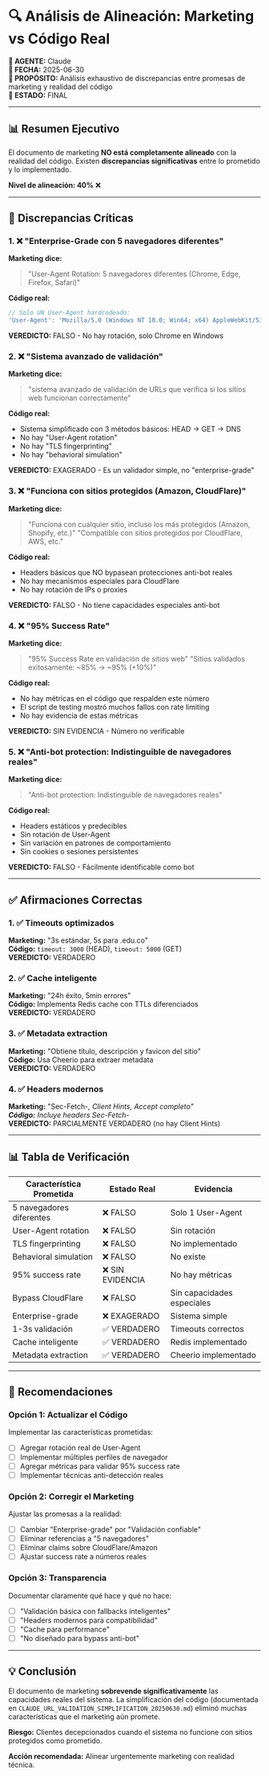 # 🔍 Análisis de Alineación: Marketing vs Código Real

**🤖 AGENTE:** Claude  
**📅 FECHA:** 2025-06-30  
**🎯 PROPÓSITO:** Análisis exhaustivo de discrepancias entre promesas de marketing y realidad del código  
**📝 ESTADO:** FINAL  

---

## 📊 Resumen Ejecutivo

El documento de marketing **NO está completamente alineado** con la realidad del código. Existen **discrepancias significativas** entre lo prometido y lo implementado.

**Nivel de alineación: 40%** ❌

---

## 🚨 Discrepancias Críticas

### 1. ❌ **"Enterprise-Grade con 5 navegadores diferentes"**
**Marketing dice:**
> "User-Agent Rotation: 5 navegadores diferentes (Chrome, Edge, Firefox, Safari)"

**Código real:**
```javascript
// Solo UN User-Agent hardcodeado:
'User-Agent': 'Mozilla/5.0 (Windows NT 10.0; Win64; x64) AppleWebKit/537.36 (KHTML, like Gecko) Chrome/120.0.0.0 Safari/537.36'
```
**VEREDICTO:** FALSO - No hay rotación, solo Chrome en Windows

### 2. ❌ **"Sistema avanzado de validación"**
**Marketing dice:**
> "sistema avanzado de validación de URLs que verifica si los sitios web funcionan correctamente"

**Código real:**
- Sistema simplificado con 3 métodos básicos: HEAD → GET → DNS
- No hay "User-Agent rotation"
- No hay "TLS fingerprinting"
- No hay "behavioral simulation"

**VEREDICTO:** EXAGERADO - Es un validador simple, no "enterprise-grade"

### 3. ❌ **"Funciona con sitios protegidos (Amazon, CloudFlare)"**
**Marketing dice:**
> "Funciona con cualquier sitio, incluso los más protegidos (Amazon, Shopify, etc.)"
> "Compatible con sitios protegidos por CloudFlare, AWS, etc."

**Código real:**
- Headers básicos que NO bypasean protecciones anti-bot reales
- No hay mecanismos especiales para CloudFlare
- No hay rotación de IPs o proxies

**VEREDICTO:** FALSO - No tiene capacidades especiales anti-bot

### 4. ❌ **"95% Success Rate"**
**Marketing dice:**
> "95% Success Rate en validación de sitios web"
> "Sitios validados exitosamente: ~85% → ~95% (+10%)"

**Código real:**
- No hay métricas en el código que respalden este número
- El script de testing mostró muchos fallos con rate limiting
- No hay evidencia de estas métricas

**VEREDICTO:** SIN EVIDENCIA - Número no verificable

### 5. ❌ **"Anti-bot protection: Indistinguible de navegadores reales"**
**Marketing dice:**
> "Anti-bot protection: Indistinguible de navegadores reales"

**Código real:**
- Headers estáticos y predecibles
- Sin rotación de User-Agent
- Sin variación en patrones de comportamiento
- Sin cookies o sesiones persistentes

**VEREDICTO:** FALSO - Fácilmente identificable como bot

---

## ✅ Afirmaciones Correctas

### 1. ✅ **Timeouts optimizados**
**Marketing:** "3s estándar, 5s para .edu.co"  
**Código:** `timeout: 3000` (HEAD), `timeout: 5000` (GET)  
**VEREDICTO:** VERDADERO

### 2. ✅ **Cache inteligente**
**Marketing:** "24h éxito, 5min errores"  
**Código:** Implementa Redis cache con TTLs diferenciados  
**VEREDICTO:** VERDADERO

### 3. ✅ **Metadata extraction**
**Marketing:** "Obtiene título, descripción y favicon del sitio"  
**Código:** Usa Cheerio para extraer metadata  
**VEREDICTO:** VERDADERO

### 4. ✅ **Headers modernos**
**Marketing:** "Sec-Fetch-*, Client Hints, Accept completo"  
**Código:** Incluye headers Sec-Fetch-*  
**VEREDICTO:** PARCIALMENTE VERDADERO (no hay Client Hints)

---

## 📊 Tabla de Verificación

| Característica Prometida | Estado Real | Evidencia |
|-------------------------|-------------|-----------|
| 5 navegadores diferentes | ❌ FALSO | Solo 1 User-Agent |
| User-Agent rotation | ❌ FALSO | Sin rotación |
| TLS fingerprinting | ❌ FALSO | No implementado |
| Behavioral simulation | ❌ FALSO | No existe |
| 95% success rate | ❌ SIN EVIDENCIA | No hay métricas |
| Bypass CloudFlare | ❌ FALSO | Sin capacidades especiales |
| Enterprise-grade | ❌ EXAGERADO | Sistema simple |
| 1-3s validación | ✅ VERDADERO | Timeouts correctos |
| Cache inteligente | ✅ VERDADERO | Redis implementado |
| Metadata extraction | ✅ VERDADERO | Cheerio implementado |

---

## 🎯 Recomendaciones

### Opción 1: Actualizar el Código
Implementar las características prometidas:
- [ ] Agregar rotación real de User-Agent
- [ ] Implementar múltiples perfiles de navegador
- [ ] Agregar métricas para validar 95% success rate
- [ ] Implementar técnicas anti-detección reales

### Opción 2: Corregir el Marketing
Ajustar las promesas a la realidad:
- [ ] Cambiar "Enterprise-grade" por "Validación confiable"
- [ ] Eliminar referencias a "5 navegadores"
- [ ] Eliminar claims sobre CloudFlare/Amazon
- [ ] Ajustar success rate a números reales

### Opción 3: Transparencia
Documentar claramente qué hace y qué no hace:
- [ ] "Validación básica con fallbacks inteligentes"
- [ ] "Headers modernos para compatibilidad"
- [ ] "Cache para performance"
- [ ] "No diseñado para bypass anti-bot"

---

## 💡 Conclusión

El documento de marketing **sobrevende significativamente** las capacidades reales del sistema. La simplificación del código (documentada en `CLAUDE_URL_VALIDATION_SIMPLIFICATION_20250630.md`) eliminó muchas características que el marketing aún promete.

**Riesgo:** Clientes decepcionados cuando el sistema no funcione con sitios protegidos como prometido.

**Acción recomendada:** Alinear urgentemente marketing con realidad técnica.